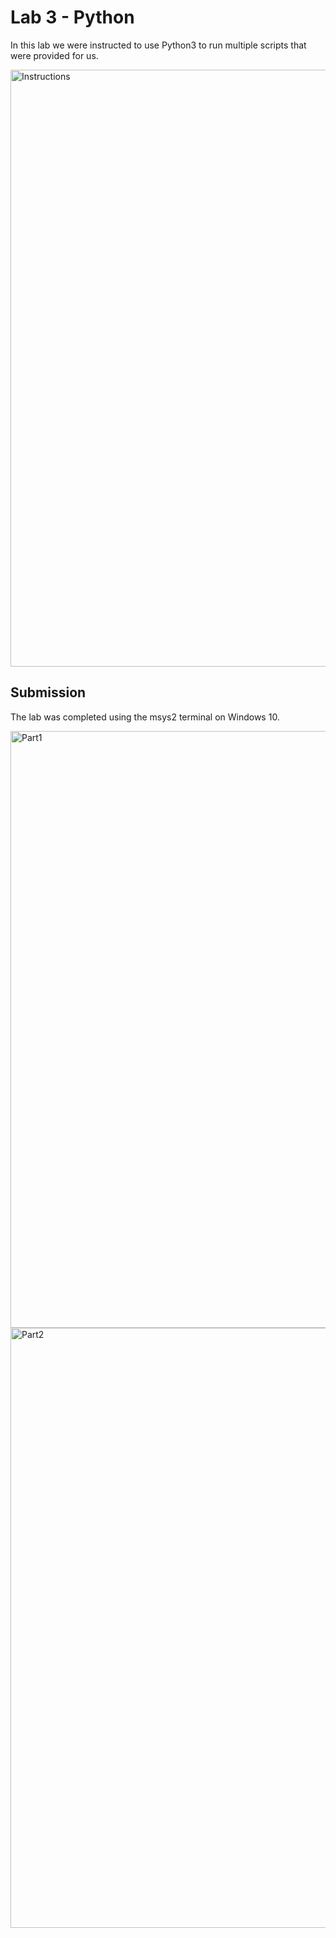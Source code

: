 # Lab 3 - Python

In this lab we were instructed to use Python3 to run multiple scripts that were provided for us.

<img width="955" alt="Instructions" src="https://user-images.githubusercontent.com/78048229/155027172-147ae5ea-a0a1-490e-9d10-a9c508b739e1.png">

## Submission

The lab was completed using the msys2 terminal on Windows 10.

<img width="955" alt="Part1" src="https://user-images.githubusercontent.com/78048229/155027500-0ce2fabb-6ac1-4aa4-8ca4-a2d002beca97.png">

<img width="960" alt="Part2" src="https://user-images.githubusercontent.com/78048229/155027521-4a51d60f-725c-4a45-8985-68febf01e517.png">
